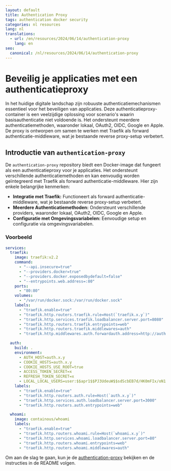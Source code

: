 ```yaml
---
layout: default
title: Authentication Proxy
tags: authentication docker security
categories: nl resources
lang: nl
translations:
  - url: /en/resources/2024/06/14/authentication-proxy
    lang: en
seo:
  canonical: /nl/resources/2024/06/14/authentication-proxy
---
```


# Beveilig je applicaties met een authenticatieproxy

In het huidige digitale landschap zijn robuuste authenticatiemechanismen essentieel voor het beveiligen van applicaties. Deze authenticatieproxy-container is een veelzijdige oplossing voor scenario's waarin basisauthenticatie niet voldoende is. Het ondersteunt meerdere authenticatiemethoden, waaronder lokaal, OAuth2, OIDC, Google en Apple. De proxy is ontworpen om samen te werken met Traefik als forward authenticatie-middleware, wat je bestaande reverse proxy-setup verbetert.
<!--more-->

## Introductie van `authentication-proxy`

De `authentication-proxy` repository biedt een Docker-image dat fungeert als een authenticatieproxy voor je applicaties. Het ondersteunt verschillende authenticatiemethoden en kan eenvoudig worden geïntegreerd met Traefik als forward authenticatie-middleware. Hier zijn enkele belangrijke kenmerken:

- **Integratie met Traefik:** Functioneert als forward authenticatie-middleware, wat je bestaande reverse proxy-setup verbetert.
- **Meerdere Authenticatiemethoden:** Ondersteunt verschillende providers, waaronder lokaal, OAuth2, OIDC, Google en Apple.
- **Configuratie met Omgevingsvariabelen:** Eenvoudige setup en configuratie via omgevingsvariabelen.

### Voorbeeld

```yaml
services:
  traefik:
    image: traefik:v2.2
    command:
      - "--api.insecure=true"
      - "--providers.docker=true"
      - "--providers.docker.exposedbydefault=false"
      - "--entrypoints.web.address=:80"
    ports:
      - "80:80"
    volumes:
      - "/var/run/docker.sock:/var/run/docker.sock"
    labels:
      - "traefik.enable=true"
      - "traefik.http.routers.traefik.rule=Host(`traefik.x.y`)"
      - "traefik.http.services.traefik.loadbalancer.server.port=8080"
      - "traefik.http.routers.traefik.entrypoints=web"
      - "traefik.http.routers.traefik.middlewares=auth"
      - "traefik.http.middlewares.auth.forwardauth.address=http://auth:3000"

  auth:
    build: .
    environment:
      - AUTH_HOST=auth.x.y
      - COOKIE_HOSTS=auth.x.y
      - COOKIE_HOSTS_USE_ROOT=true
      - ACCESS_TOKEN_SECRET=x
      - REFRESH_TOKEN_SECRET=x
      - LOCAL_LOCAL_USERS=user:$$apr1$$PJ3UdeuW$$sdScbEB7d/HK0mFIx/oN1. # user:password
    labels:
      - "traefik.enable=true"
      - "traefik.http.routers.auth.rule=Host(`auth.x.y`)"
      - "traefik.http.services.auth.loadbalancer.server.port=3000"
      - "traefik.http.routers.auth.entrypoints=web"

  whoami:
    image: containous/whoami
    labels:
      - "traefik.enable=true"
      - "traefik.http.routers.whoami.rule=Host(`whoami.x.y`)"
      - "traefik.http.services.whoami.loadbalancer.server.port=80"
      - "traefik.http.routers.whoami.entrypoints=web"
      - "traefik.http.routers.whoami.middlewares=auth"
```

Om aan de slag te gaan, kun je de [authentication-proxy](https://github.com/PixNyb/authentication-proxy) bekijken en de instructies in de README volgen.